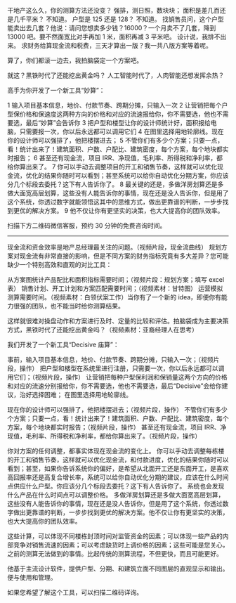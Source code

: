 干地产这么久，你的测算方法还没变？
强排，测日照，数块块；
面积是差几百还是几千平米？
不知道。
户型是 125 还是 128？
不知道。
找销售员问，这个户型能卖出去几套？他说：请问您想卖多少钱？16000？一个月卖不了几套，降到 13000 吧。要不然面宽比对手再加 1 米，面积再减 3 平米吧。
设计说，我排不出来。
求财务给算现金流和税费，三天才算出一版？我一共八版方案等着呢。

算了，你们都滚一边去，我拍脑袋定一个方案吧。

就这？黑铁时代了还能挖出黄金吗？
人工智能时代了，人肉智能还想发挥余热？

高手为你开发了一个新工具“妙算”：

1 输入项目基本信息，地价、付款节奏、跨期分摊，只输入一次
2 让营销把每个户型保价格和保速度这两种方向的价格和对应的流速报给你，你不需要选，他也不需要选，最后“妙算”会告诉你
3 把户型和楼型让你的设计师统计好，面积报给电脑，只需要报一次，你以后永远都可以调用它们
4 在图里选择用地轮廓线。现在你的设计师可以强排了，他把楼摆进去；
5 不管你们有多少个方案；只要一点，看！统计出来了！建筑面积、户数、户配比、建筑密度，每个方案，每个地块都实时报告；
6 甚至还有现金流，项目 IRR、净现值，毛利率、所得税和净利率，都给你算出来了。
7 你可以手动去调整项目的开工和销售节奏，这样就可以优化现金流，优化的结果你随时可以看到；甚至系统可以给你自动优化分期方案，你应该分几个标段去委托？这下有人告诉你了。
8 最关键的还是，多做洋房划算还是多做大面宽高层划算，这些没有人能告诉你的事情，现在还是没人告诉你，但是用了这个系统，你透过数字就能领悟这其中的思维方式，做出更靠谱的判断，一步步找到更优的解决方案。
9 他不仅让你有更坚实的决策，也大大提高你的团队效率。

扫描下方二维码微信客服，预约 30 分钟的免费咨询时间。

---

现金流和资金效率是地产总经理最关注的问题。（视频片段，现金流曲线）
规划方案对现金流有非常直接的影响，但是不同方案的财务指标究竟有多大差异？您可能缺少一个特别高效和直观的对比工具：

从方案图统计产品配比和面积指标需要时间；（视频片段：规划方案；填写 excel 表）
销售计划、开工计划和方案匹配需要时间；（视频素材：甘特图）
运营模拟测算需要时间。（视频素材：白领伏案工作）当你有了一个新的 idea，即便你有能力很强的团队，也不能当时给你测算结果。

这样就很难对操盘动作和方案进行及时、定量的比较和评估。拍脑袋成为主要决策方式，黑铁时代了还能挖出黄金吗？（视频素材：亚裔经理人在思考）

我们开发了一个新工具“Decisive 庙算”：

事前，输入项目基本信息，地价、付款节奏、跨期分摊，只输入一次；（视频片段，操作）
把户型和楼型在系统里进行注册，只需要一次，你以后永远都可以调用它们；（视频片段，操作）
让营销把每种户型保利润和保销量这两个方向的价格和对应的流速分别报给你，你不需要选，他也不需要选，最后“Decisive”会给你建议，治好选择困难；
在图里选择用地轮廓线。

现在你的设计师可以强排了，他把楼摆进去；（视频片段，操作）
不管你们有多少个方案；只要一点，看！统计出来了！建筑面积、户数、户配比、建筑密度，每个方案，每个地块都实时报告；（视频片段，操作）
甚至还有现金流，项目 IRR、净现值，毛利率、所得税和净利率，都给你算出来了。（视频片段，操作）

你对方案的任何调整，都事实体现在现金流的变化上。
你可以手动去调整每栋楼的开工和销售节奏，这样就可以优化现金流，和付款进度，优化的结果你随时可以看到；甚至，如果你告诉系统你的偏好，是希望从北面开工还是东面开工，是喜欢高回报率还是高复合增长率，系统可以给你自动优化分期的建议，应该在什么时间点供应什么户型。你应该分几个标段去委托？这下有人告诉你了。
系统也会发现什么产品在什么时间点可以调整价格。
多做洋房划算还是多做大面宽高层划算，这些没有人能告诉你的事情，现在还是没人告诉你，但是用了这个系统，你透过数字做出更靠谱的判断，一步步找到更优的解决方案。他不仅让你有更坚实的决策，也大大提高你的团队效率。

这些计算，可以体现不同楼栋封顶时间对监管资金的因素；可以体现一些产品的内部竞争对销售流速的因素；可以考虑缺货时上调价格的因素；这些可能是您关心，之前的测算无法做到的事情。比起传统的测算流程，不但更快，而且可能更好。

他基于主流设计软件，提供户型、分期、和建筑立面不同图层的直观显示和输出。便与使用和管理。

如果您希望了解这个工具，可以扫描二维码详询。

